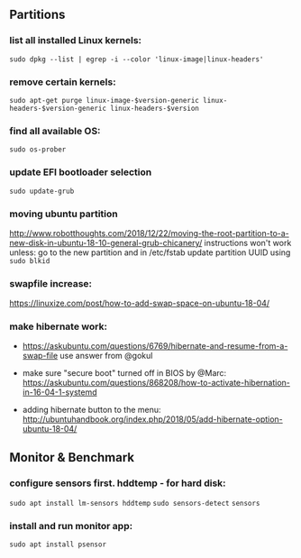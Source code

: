 ## Partitions

### list all installed Linux kernels:
```sudo dpkg --list | egrep -i --color 'linux-image|linux-headers'```

### remove certain kernels:
```sudo apt-get purge linux-image-$version-generic linux-headers-$version-generic linux-headers-$version```

### find all available OS:
```sudo os-prober```

### update EFI bootloader selection
```sudo update-grub```

### moving ubuntu partition
http://www.robotthoughts.com/2018/12/22/moving-the-root-partition-to-a-new-disk-in-ubuntu-18-10-general-grub-chicanery/
instructions won't work unless: go to the new partition and in /etc/fstab update partition UUID using ```sudo blkid```

### swapfile increase:
https://linuxize.com/post/how-to-add-swap-space-on-ubuntu-18-04/

### make hibernate work:
* https://askubuntu.com/questions/6769/hibernate-and-resume-from-a-swap-file
use answer from @gokul

* make sure "secure boot" turned off in BIOS by @Marc:
https://askubuntu.com/questions/868208/how-to-activate-hibernation-in-16-04-1-systemd

* adding hibernate button to the menu:
http://ubuntuhandbook.org/index.php/2018/05/add-hibernate-option-ubuntu-18-04/

## Monitor & Benchmark

### configure sensors first. hddtemp - for hard disk:
```sudo apt install lm-sensors hddtemp```
```sudo sensors-detect```
```sensors```

### install and run monitor app:
```sudo apt install psensor```

